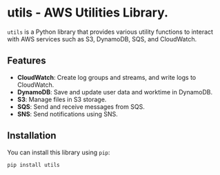 # utils - AWS Utilities Library.

`utils` is a Python library that provides various utility functions to interact with AWS services such as S3, DynamoDB, SQS, and CloudWatch.

## Features

- **CloudWatch**: Create log groups and streams, and write logs to CloudWatch.
- **DynamoDB**: Save and update user data and worktime in DynamoDB.
- **S3**: Manage files in S3 storage.
- **SQS**: Send and receive messages from SQS.
- **SNS**: Send notifications using SNS.

## Installation

You can install this library using `pip`:

```bash
pip install utils


